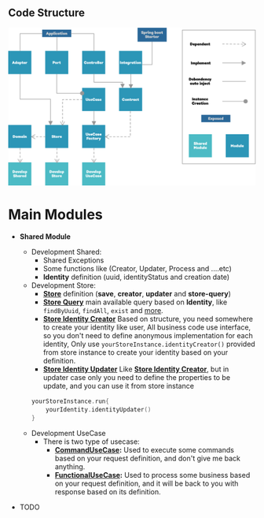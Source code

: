 ## Code Structure

![Clef-Workflow-Single Direction Action](src/images/application-code-strcuture.png)


# Main Modules
* **Shared Module**
    * Development Shared:  
        * Shared Exceptions
        * Some functions like (Creator, Updater, Process and ....etc)
        * **Identity** definition (uuid, identityStatus and creation date)
    * Development Store:
        * [**Store**](modules/store-defintion.md) definition (**save**, **creator**, **updater** and **store-query**)
        * [**Store Query**](modules/store-query-defintion.md) main available query based on **Identity**, like `findByUuid`, `findAll`, `exist` and [more](/clef-workflow-api/quee-api-development/radix-development-store/src/main/kotlin/io/quee/api/develop/store/StoreQuery.kt).
        * [**Store Identity Creator**](modules/store-identity-creator-defintion.md) Based on structure, you need somewhere to create your identity like user, All business code use interface, so you don't need to define anonymous implementation for each identity, Only use `yourStoreInstance.identityCreator()` provided from store instance to create your identity based on your definition.    
        * [**Store Identity Updater**](modules/store-identity-updater-defintion.md) Like [**Store Identity Creator**](modules/store-identity-creator-defintion.md), but in updater case only you need to define the properties to be update, and you can use it from store instance 
        ```kotlin
        yourStoreInstance.run{ 
            yourIdentity.identityUpdater() 
        } 
        ```
    * Development UseCase
        * There is two type of usecase:
            * **[CommandUseCase](/clef-workflow-api/quee-api-development/quee-api-development-usecases/src/main/kotlin/io/quee/api/develop/usecase/type/CommandUseCase.kt):** Used to execute some commands based on your request definition, and don't give me back anything.   
            * **[FunctionalUseCase](/clef-workflow-api/quee-api-development/quee-api-development-usecases/src/main/kotlin/io/quee/api/develop/usecase/type/FunctionalUseCase.kt):** Used to process some business based on your request definition, and it will be back to you with response based on its definition.   
        
        
* TODO
